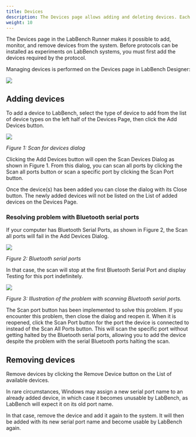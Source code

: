 ```yaml
---
title: Devices
description: The Devices page allows adding and deleting devices. Each protocol defines an experimental setup consisting of devices that must be present in the system before the protocol can be executed. 
weight: 10
---
```


The Devices page in the LabBench Runner makes it possible to add, monitor, and remove devices from the system. Before protocols can be installed as experiments on LabBench systems, you must first add the devices required by the protocol. 

Managing devices is performed on the Devices page in LabBench Designer:

![](/images/administration/DevicesPage.png)

## Adding devices

To add a device to LabBench, select the type of device to add from the list of device types on the left half of the Devices Page, then click the Add Devices button. 

![](/images/administration/DialogAddDevices.png)

*Figure 1: Scan for devices dialog*

Clicking the Add Devices button will open the Scan Devices Dialog as shown in Figure 1. From this dialog, you can scan all ports by clicking the Scan all ports button or scan a specific port by clicking the Scan Port button.

Once the device(s) has been added you can close the dialog with its Close button. The newly added devices will not be listed on the List of added devices on the Devices Page.

### Resolving problem with Bluetooth serial ports

If your computer has Bluetooth Serial Ports, as shown in Figure 2, the Scan all ports will fail in the Add Devices Dialog.

![](/images/administration/BluetoothSerialPorts.png)

*Figure 2: Bluetooth serial ports*

In that case, the scan will stop at the first Bluetooth Serial Port and display Testing for this port indefinitely.  

![](/images/administration/DialogAddDevicesBluetoothProblem.png)

*Figure 3: Illustration of the problem with scanning Bluetooth serial ports.*

The Scan port button has been implemented to solve this problem. If you encounter this problem, then close the dialog and reopen it. When it is reopened, click the Scan Port button for the port the device is connected to instead of the Scan All Ports button. This will scan the specific port without getting halted by the Bluetooth serial ports, allowing you to add the device despite the problem with the serial Bluetooth ports halting the scan.

## Removing devices

Remove devices by clicking the Remove Device button on the List of available devices. 

In rare circumstances, Windows may assign a new serial port name to an already added device, in which case it becomes unusable by LabBench, as LabBench will expect it on its old port name.

In that case, remove the device and add it again to the system. It will then be added with its new serial port name and become usable by LabBench again.